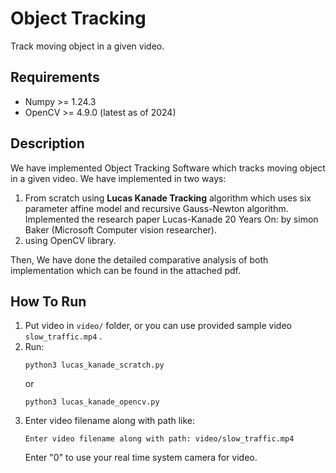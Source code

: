 # Object Tracking

Track moving object in a given video.

## Requirements
* Numpy >= 1.24.3
* OpenCV >= 4.9.0 (latest as of 2024)

## Description
We have implemented Object Tracking Software which tracks moving object
in a given video. We have implemented in two ways:
1. From scratch using **Lucas Kanade Tracking** algorithm which uses six parameter affine model
   and recursive Gauss-Newton algorithm. Implemented the research paper Lucas-Kanade 20 Years On: by 
   simon Baker (Microsoft Computer vision researcher).
2. using OpenCV library.
 
Then, We have done the detailed comparative analysis of both implementation which can be found in the attached pdf.

## How To Run
1. Put video in `video/` folder, or you can use provided sample video `slow_traffic.mp4` .
2. Run:
   ```shell
   python3 lucas_kanade_scratch.py
   ```
   or
   ```shell
   python3 lucas_kanade_opencv.py
   ```
3. Enter video filename along with path like:
   ```shell
   Enter video filename along with path: video/slow_traffic.mp4
   ```
   Enter "0" to use your real time system camera for video.